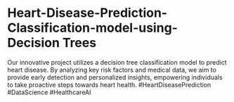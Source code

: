 # Heart-Disease-Prediction-Classification-model-using-Decision Trees
Our innovative project utilizes a decision tree classification model to predict heart disease. By analyzing key risk factors and medical data, we aim to provide early detection and personalized insights, empowering individuals to take proactive steps towards heart health. #HeartDiseasePrediction #DataScience #HealthcareAI
